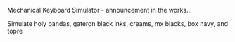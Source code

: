 Mechanical Keyboard Simulator - announcement in the works...

Simulate holy pandas, gateron black inks, creams, mx blacks, box navy, and topre
